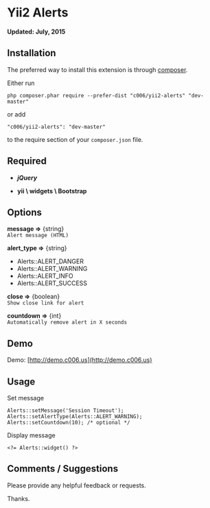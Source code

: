 Yii2 Alerts
===================

**Updated: July, 2015**

Installation
------------

The preferred way to install this extension is through [composer](http://getcomposer.org/download/).

Either run

`
php composer.phar require --prefer-dist "c006/yii2-alerts" "dev-master"
`

or add

`
"c006/yii2-alerts": "dev-master"
`

to the require section of your `composer.json` file.


Required
--------

+ ***jQuery***

+ **yii \ widgets \ Bootstrap**


Options
-------

**message =>**  {string}  
` Alert message (HTML) `

**alert_type =>**  {string}

+ Alerts::ALERT_DANGER
+ Alerts::ALERT_WARNING
+ Alerts::ALERT_INFO
+ Alerts::ALERT_SUCCESS

**close =>**  {boolean}  
` Show close link for alert `

**countdown =>**  {int}  
` Automatically remove alert in X seconds `


Demo
-------

Demo: [http://demo.c006.us](http://demo.c006.us)


Usage
-----

Set message

>
    Alerts::setMessage('Session Timeout');
    Alerts::setAlertType(Alerts::ALERT_WARNING);
    Alerts::setCountdown(10); /* optional */
    

Display message
>
    <?= Alerts::widget() ?>





Comments / Suggestions
--------------------

Please provide any helpful feedback or requests.

Thanks.


































